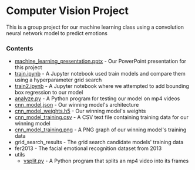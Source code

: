 # Computer Vision Project
This is a group project for our machine learning class
using a convolution neural network model to predict emotions

### Contents
- [machine_learning_presentation.pptx](machine_learning_presentation.pptx) - Our PowerPoint presentation for this project
- [train.ipynb](train.ipynb) - A Jupyter notebook used train models and compare them using a hyperparameter grid search
- [train2.ipynb](train2.ipynb) - A Jupyter notebook where we attempted to add bounding box regression to our model
- [analyze.py](analyze.py) - A Python program for testing our model on mp4 videos
- [cnn_model.json](cnn_model.json) - Our winning model's architecture
- [cnn_model_weights.h5](cnn_model_weights.h5) - Our winning model's weights
- [cnn_model_training.csv](cnn_model_training.csv) - A CSV text file containing training data for our winning model
- [cnn_model_training.png](cnn_model_training.png) - A PNG graph of our winning model's training data
- grid_search_results - The grid search candidate models' training data
- fer2013 - The facial emotional recognition dataset from 2013
- utils
   - [vsplit.py](utils/vsplit.py) - A Python program that splits an mp4 video into its frames

